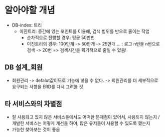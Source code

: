 # 알아야할 개념

* DB-index: 트리
  - 이진트리: 중간에 있는 포인트를 이용해, 검색 범위를 반으로 줄이는 작업
    - 순차적으로 진행할 경우: 평균 50만번
    - 이진트리의 경우: 100만개 -> 50만개 -> 25만개 ... : 로그 n번을 n번으로 검색 -> 20번
    => 검색시간을 획기적으로 줄일 수 있음! 

## DB 설계_회원
* 회원관리 -> defalut값이므로 기능에 넣을 수 없다.
  -> 회원관리를 더 세부적으로 요구되는 사항을 ERD를 다시 그려볼 것


## 타 서비스와의 차별점
* 잘 사용되고 있지 않은 서비스들에서도 어떠한 문제점이 있어서, 사용되지 않는지 / 개발한 서비스는 어떻게 개선을 하여, 많은 유저들이 사용할 수 있도록 했는지
* 가능한 찾아보는 것이 좋음
